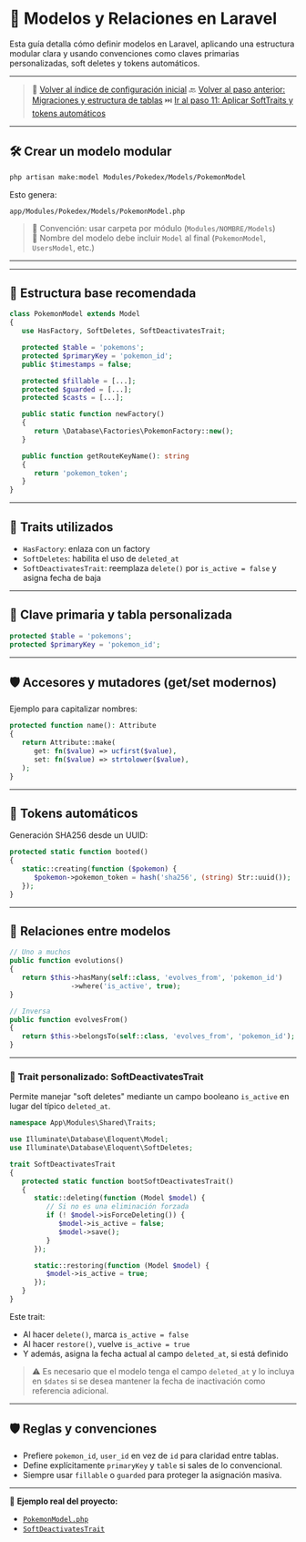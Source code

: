 # 🧩 Modelos y Relaciones en Laravel

Esta guía detalla cómo definir modelos en Laravel, aplicando una estructura modular clara y usando convenciones como claves primarias personalizadas, soft deletes y tokens automáticos.

---

> 🔗 [Volver al índice de configuración inicial](./index.md)
> 🔙 [Volver al paso anterior: Migraciones y estructura de tablas](./migrations.md)
> ⏭️ [Ir al paso 11: Aplicar SoftTraits y tokens automáticos](./eloquent-crud.md)

---

## 🛠️ Crear un modelo modular

   ```bash
   php artisan make:model Modules/Pokedex/Models/PokemonModel
   ```

Esto genera:

   ```
   app/Modules/Pokedex/Models/PokemonModel.php
   ```

> 🎯 Convención: usar carpeta por módulo (`Modules/NOMBRE/Models`)  
> 📌 Nombre del modelo debe incluir `Model` al final (`PokemonModel`, `UsersModel`, etc.)

---

---

## 📄 Estructura base recomendada

   ```php
   class PokemonModel extends Model
   {
      use HasFactory, SoftDeletes, SoftDeactivatesTrait;

      protected $table = 'pokemons';
      protected $primaryKey = 'pokemon_id';
      public $timestamps = false;

      protected $fillable = [...];
      protected $guarded = [...];
      protected $casts = [...];

      public static function newFactory()
      {
         return \Database\Factories\PokemonFactory::new();
      }

      public function getRouteKeyName(): string
      {
         return 'pokemon_token';
      }
   }
   ```

---

## 🧩 Traits utilizados

- `HasFactory`: enlaza con un factory
- `SoftDeletes`: habilita el uso de `deleted_at`
- `SoftDeactivatesTrait`: reemplaza `delete()` por `is_active = false` y asigna fecha de baja

---

## 🎯 Clave primaria y tabla personalizada

   ```php
   protected $table = 'pokemons';
   protected $primaryKey = 'pokemon_id';
   ```

---

## 🛡️ Accesores y mutadores (get/set modernos)

Ejemplo para capitalizar nombres:

   ```php
   protected function name(): Attribute
   {
      return Attribute::make(
         get: fn($value) => ucfirst($value),
         set: fn($value) => strtolower($value),
      );
   }
   ```

---

## 🔐 Tokens automáticos

Generación SHA256 desde un UUID:

   ```php
   protected static function booted()
   {
      static::creating(function ($pokemon) {
         $pokemon->pokemon_token = hash('sha256', (string) Str::uuid());
      });
   }
   ```

---

## 🔁 Relaciones entre modelos

   ```php
   // Uno a muchos
   public function evolutions()
   {
      return $this->hasMany(self::class, 'evolves_from', 'pokemon_id')
                  ->where('is_active', true);
   }

   // Inversa
   public function evolvesFrom()
   {
      return $this->belongsTo(self::class, 'evolves_from', 'pokemon_id');
   }
   ```

---

### 🧩 Trait personalizado: SoftDeactivatesTrait

Permite manejar "soft deletes" mediante un campo booleano `is_active` en lugar del típico `deleted_at`.

   ```php
   namespace App\Modules\Shared\Traits;

   use Illuminate\Database\Eloquent\Model;
   use Illuminate\Database\Eloquent\SoftDeletes;

   trait SoftDeactivatesTrait
   {
      protected static function bootSoftDeactivatesTrait()
      {
         static::deleting(function (Model $model) {
            // Si no es una eliminación forzada
            if (! $model->isForceDeleting()) {
               $model->is_active = false;
               $model->save();
            }
         });

         static::restoring(function (Model $model) {
            $model->is_active = true;
         });
      }
   }
   ```

Este trait:

- Al hacer `delete()`, marca `is_active = false`
- Al hacer `restore()`, vuelve `is_active = true`
- Y además, asigna la fecha actual al campo `deleted_at`, si está definido

> ⚠️ Es necesario que el modelo tenga el campo `deleted_at` y lo incluya en `$dates` si se desea mantener la fecha de inactivación como referencia adicional.

---

## 🛡️ Reglas y convenciones

- Prefiere `pokemon_id`, `user_id` en vez de `id` para claridad entre tablas.
- Define explícitamente `primaryKey` y `table` si sales de lo convencional.
- Siempre usar `fillable` o `guarded` para proteger la asignación masiva.

---

🔎 **Ejemplo real del proyecto:**  
- [`PokemonModel.php`](./examples/app/Modules/Pokedex/Models/PokemonModel.php)
- [`SoftDeactivatesTrait`](./examples/app/Modules/Shared/Traits/SoftDeactivatesTrait.php)